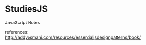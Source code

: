 StudiesJS
================
JavaScript Notes

references: 
http://addyosmani.com/resources/essentialjsdesignpatterns/book/
